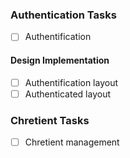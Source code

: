 <!-- Note: Checked TODO items are not to be reimplemented -->

<!-- TODO Groups -->

### Authentication Tasks
- [ ] Authentification

#### Design Implementation
- [ ] Authentification layout
- [ ] Authenticated layout

### Chretient Tasks
- [ ] Chretient management

